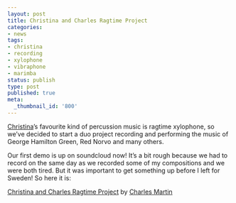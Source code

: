 ```yaml
---
layout: post
title: Christina and Charles Ragtime Project
categories:
- news
tags:
- christina
- recording
- xylophone
- vibraphone
- marimba
status: publish
type: post
published: true
meta:
  _thumbnail_id: '800'
---
```


[Christina](http://www.cutiefulchristina.com/)’s favourite kind of percussion music is ragtime xylophone, so we’ve decided to start a duo project recording and performing the music of George Hamilton Green, Red Norvo and 
many others.

Our first demo is up on soundcloud now! It’s a bit rough because we had to record on the same day as we recorded some of my compositions and we were both tired. But it was important to get something up before I left for Sweden! So here it is:
 
   

 

[Christina and Charles Ragtime Project](http://soundcloud.com/charlesmartin/sets/christina-and-charles-ragtime) by 
[Charles Martin](http://soundcloud.com/charlesmartin)
